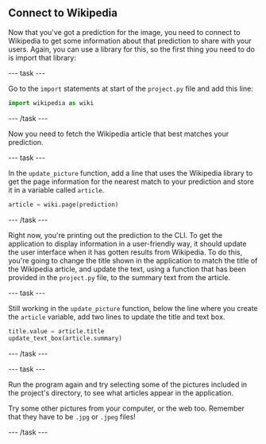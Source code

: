 ## Connect to Wikipedia

Now that you've got a prediction for the image, you need to connect to Wikipedia to get some information about that prediction to share with your users. Again, you can use a library for this, so the first thing you need to do is import that library:

--- task ---

Go to the `import` statements at start of the `project.py` file and add this line:

```python
import wikipedia as wiki
```

--- /task ---

Now you need to fetch the Wikipedia article that best matches your prediction.

--- task ---

In the `update_picture` function, add a line that uses the Wikipedia library to get the page information for the nearest match to your prediction and store it in a variable called `article`.

```python
article = wiki.page(prediction)
```

--- /task ---

Right now, you're printing out the prediction to the CLI. To get the application to display information in a user-friendly way, it should update the user interface when it has gotten results from Wikipedia. To do this, you're going to change the title shown in the application to match the title of the Wikipedia article, and update the text, using a function that has been provided in the `project.py` file, to the summary text from the article.

--- task ---

Still working in the `update_picture` function, below the line where you create the `article` variable, add two lines to update the title and text box.

```python
title.value = article.title
update_text_box(article.summary)
```

--- /task ---

--- task ---

Run the program again and try selecting some of the pictures included in the project's directory, to see what articles appear in the application.

Try some other pictures from your computer, or the web too. Remember that they have to be `.jpg` or `.jpeg` files!

--- /task ---
